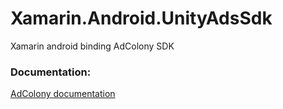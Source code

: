 # Xamarin.Android.UnityAdsSdk
Xamarin android binding AdColony SDK

### Documentation:
[AdColony documentation](https://github.com/AdColony/AdColony-Android-SDK)